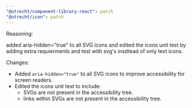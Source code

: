 ```yaml
---
"@utrecht/component-library-react": patch
"@utrecht/icon": patch
---
```


Reasoning:

added aria-hidden="true" to all SVG icons and edited the icons unit test by adding extra requierments and test with svg's insdtead of only text icons.

Changes:

- Added `aria-hidden="true"` to all SVG icons to improve accessibility for screen readers.
- Edited the icons unit test to include:
  - SVGs are not present in the accessibility tree.
  - links within SVGs are not present in the accessibility tree.
